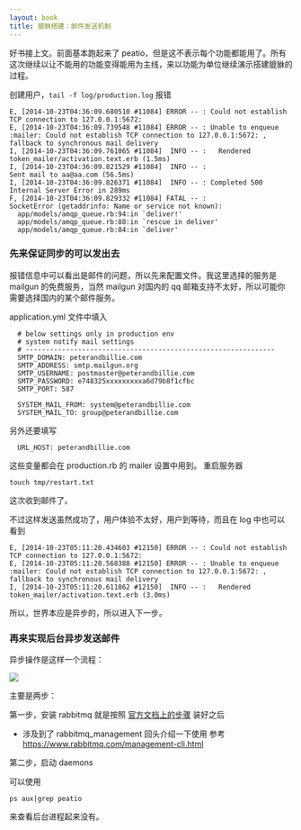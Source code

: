 ```yaml
---
layout: book
title: 貔貅搭建：邮件发送机制
---
```


好书接上文。前面基本跑起来了 peatio，但是这不表示每个功能都能用了。所有这次继续以让不能用的功能变得能用为主线，来以功能为单位继续演示搭建貔貅的过程。


创建用户，`tail -f log/production.log` 报错

    E, [2014-10-23T04:36:09.680510 #11084] ERROR -- : Could not establish TCP connection to 127.0.0.1:5672:
    E, [2014-10-23T04:36:09.739548 #11084] ERROR -- : Unable to enqueue :mailer: Could not establish TCP connection to 127.0.0.1:5672: , fallback to synchronous mail delivery
    I, [2014-10-23T04:36:09.761065 #11084]  INFO -- :   Rendered token_mailer/activation.text.erb (1.5ms)
    I, [2014-10-23T04:36:09.821529 #11084]  INFO -- :
    Sent mail to aa@aa.com (56.5ms)
    I, [2014-10-23T04:36:09.826371 #11084]  INFO -- : Completed 500 Internal Server Error in 289ms
    F, [2014-10-23T04:36:09.829332 #11084] FATAL -- :
    SocketError (getaddrinfo: Name or service not known):
      app/models/amqp_queue.rb:94:in `deliver!'
      app/models/amqp_queue.rb:88:in `rescue in deliver'
      app/models/amqp_queue.rb:84:in `deliver'


### 先来保证同步的可以发出去

报错信息中可以看出是邮件的问题，所以先来配置文件。我这里选择的服务是 mailgun 的免费服务，当然 mailgun 对国内的 qq 邮箱支持不太好，所以可能你需要选择国内的某个邮件服务。

<!--  开发模式下调试邮件有技巧

https://github.com/peatio/peatio/issues/170

If it is running under development mode, it would not sending mail out, but you can review all sent mail through browser and the url is /mails

 -->


application.yml 文件中填入

      # below settings only in production env
      # system notify mail settings
      # --------------------------------------------------------------
      SMTP_DOMAIN: peterandbillie.com
      SMTP_ADDRESS: smtp.mailgun.org
      SMTP_USERNAME: postmaster@peterandbillie.com
      SMTP_PASSWORD: e748325xxxxxxxxxa6d79b8f1cfbc
      SMTP_PORT: 587

      SYSTEM_MAIL_FROM: system@peterandbillie.com
      SYSTEM_MAIL_TO: group@peterandbillie.com

<!--
production.rb 中还用到了：

:port                 => ENV["SMTP_PORT"],

但是 application.yml 中没有这个环境变量，得给他们提一个 Bug

-->


另外还要填写

      URL_HOST: peterandbillie.com

这些变量都会在 production.rb 的 mailer 设置中用到。 重启服务器

    touch tmp/restart.txt

这次收到邮件了。



<!--
     alias cleandb="bundle exec rake db:reset db:migrate"
 -->

<!--
mailgun/peterandbillie.com
SMTP_PASSWORD: e748325e8020e3f87b7a6d79b8f1cfbc
-->

不过这样发送虽然成功了，用户体验不太好，用户到等待，而且在 log 中也可以看到

    E, [2014-10-23T05:11:20.434603 #12150] ERROR -- : Could not establish TCP connection to 127.0.0.1:5672:
    E, [2014-10-23T05:11:20.568388 #12150] ERROR -- : Unable to enqueue :mailer: Could not establish TCP connection to 127.0.0.1:5672: , fallback to synchronous mail delivery
    I, [2014-10-23T05:11:20.611862 #12150]  INFO -- :   Rendered token_mailer/activation.text.erb (3.0ms)

所以，世界本应是异步的，所以进入下一步。

### 再来实现后台异步发送邮件

异步操作是这样一个流程：<!-- https://github.com/happypeter/bitcoin_basics/issues/41 -->

![](http://media.happycasts.net/pic/peterpic/async_mail.png)

主要是两步：

第一步，安装 rabbitmq 就是按照 [官方文档上的步骤](https://github.com/peatio/peatio/blob/stable/doc/deploy-ubuntu.md#5-install-rabbitmq) 装好之后

  - 涉及到了 rabbitmq_management 回头介绍一下使用
  参考 <https://www.rabbitmq.com/management-cli.html>


第二步，启动 daemons

可以使用

    ps aux|grep peatio

来查看后台进程起来没有。





<!-- https://github.com/peatio/peatio/issues/298 can be helpful for future ep -->
